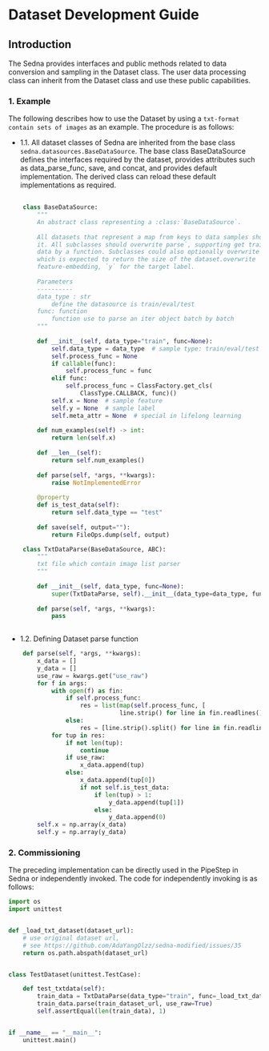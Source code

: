 # Dataset Development Guide

## Introduction

The Sedna provides interfaces and public methods related to data conversion and sampling in the Dataset class. The user data processing class can inherit from the Dataset class and use these public capabilities.


### 1. Example

The following describes how to use the Dataset by using a `txt-format contain sets of images` as an example. The procedure is as follows:

- 1.1. All dataset classes of Sedna are inherited from the base class `sedna.datasources.BaseDataSource`. The base class BaseDataSource defines the interfaces required by the dataset, provides attributes such as data_parse_func, save, and concat, and provides default implementation. The derived class can reload these default implementations as required.

```python
    
    class BaseDataSource:
        """
        An abstract class representing a :class:`BaseDataSource`.
    
        All datasets that represent a map from keys to data samples should subclass
        it. All subclasses should overwrite parse`, supporting get train/eval/infer
        data by a function. Subclasses could also optionally overwrite `__len__`,
        which is expected to return the size of the dataset.overwrite `x` for the
        feature-embedding, `y` for the target label.
    
        Parameters
        ----------
        data_type : str
            define the datasource is train/eval/test
        func: function
            function use to parse an iter object batch by batch
        """
    
        def __init__(self, data_type="train", func=None):
            self.data_type = data_type  # sample type: train/eval/test
            self.process_func = None
            if callable(func):
                self.process_func = func
            elif func:
                self.process_func = ClassFactory.get_cls(
                    ClassType.CALLBACK, func)()
            self.x = None  # sample feature
            self.y = None  # sample label
            self.meta_attr = None  # special in lifelong learning
    
        def num_examples(self) -> int:
            return len(self.x)
    
        def __len__(self):
            return self.num_examples()
    
        def parse(self, *args, **kwargs):
            raise NotImplementedError
    
        @property
        def is_test_data(self):
            return self.data_type == "test"
    
        def save(self, output=""):
            return FileOps.dump(self, output)

    class TxtDataParse(BaseDataSource, ABC):
        """
        txt file which contain image list parser
        """
    
        def __init__(self, data_type, func=None):
            super(TxtDataParse, self).__init__(data_type=data_type, func=func)
    
        def parse(self, *args, **kwargs):
            pass
    
```

- 1.2. Defining Dataset parse function

```python
    def parse(self, *args, **kwargs):
        x_data = []
        y_data = []
        use_raw = kwargs.get("use_raw")
        for f in args:
            with open(f) as fin:
                if self.process_func:
                    res = list(map(self.process_func, [
                               line.strip() for line in fin.readlines()]))
                else:
                    res = [line.strip().split() for line in fin.readlines()]
            for tup in res:
                if not len(tup):
                    continue
                if use_raw:
                    x_data.append(tup)
                else:
                    x_data.append(tup[0])
                    if not self.is_test_data:
                        if len(tup) > 1:
                            y_data.append(tup[1])
                        else:
                            y_data.append(0)
        self.x = np.array(x_data)
        self.y = np.array(y_data)
```


### 2. Commissioning

The preceding implementation can be directly used in the PipeStep in Sedna or independently invoked. The code for independently invoking is as follows:

```python
import os
import unittest


def _load_txt_dataset(dataset_url):
    # use original dataset url,
    # see https://github.com/AdaYangOlzz/sedna-modified/issues/35
    return os.path.abspath(dataset_url)


class TestDataset(unittest.TestCase):

    def test_txtdata(self):
        train_data = TxtDataParse(data_type="train", func=_load_txt_dataset)
        train_data.parse(train_dataset_url, use_raw=True)
        self.assertEqual(len(train_data), 1)


if __name__ == "__main__":
    unittest.main()
```
